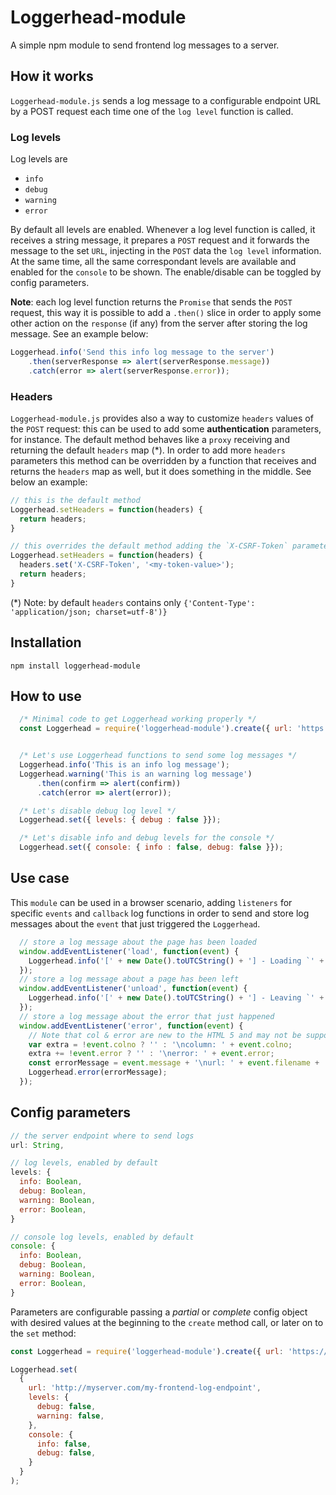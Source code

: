 # Loggerhead-module
A simple npm module to send frontend log messages to a server.

## How it works
`Loggerhead-module.js` sends a log message to a configurable endpoint URL by a POST request each time one of the `log level` function is called.

### Log levels
Log levels are
* `info`
* `debug`
* `warning`
* `error`

By default all levels are enabled. Whenever a log level function is called, it receives a string message, it prepares a `POST` request and it forwards the message to the set `URL`, injecting in the `POST` data the `log level` information. At the same time, all the same correspondant levels are available and enabled for the `console` to be shown. The enable/disable can be toggled by config parameters.

**Note**: each log level function returns the `Promise` that sends the `POST` request, this way it is possible to add a `.then()` slice in order to apply some other action on the `response` (if any) from the server after storing the log message. See an example below:
```javascript
Loggerhead.info('Send this info log message to the server')
    .then(serverResponse => alert(serverResponse.message))
    .catch(error => alert(serverResponse.error));
```

### Headers
`Loggerhead-module.js` provides also a way to customize `headers` values of the `POST` request: this can be used to add some **authentication** parameters, for instance. The default method behaves like a `proxy` receiving and returning the default `headers` map (*). In order to add more `headers` parameters this method can be overridden by a function that receives and returns the `headers` map as well, but it does something in the middle. See below an example:

```javascript
// this is the default method
Loggerhead.setHeaders = function(headers) {
  return headers;
}

// this overrides the default method adding the `X-CSRF-Token` parameters in the `headers` map
Loggerhead.setHeaders = function(headers) {
  headers.set('X-CSRF-Token', '<my-token-value>');
  return headers;
}
```

(*) Note: by default `headers` contains only `{'Content-Type': 'application/json; charset=utf-8')}`

## Installation
```
npm install loggerhead-module
```

## How to use
```javascript
  /* Minimal code to get Loggerhead working properly */
  const Loggerhead = require('loggerhead-module').create({ url: 'https://httpbin.org/post' });


  /* Let's use Loggerhead functions to send some log messages */
  Loggerhead.info('This is an info log message');
  Loggerhead.warning('This is an warning log message')
      .then(confirm => alert(confirm))
      .catch(error => alert(error));

  /* Let's disable debug log level */
  Loggerhead.set({ levels: { debug : false }});

  /* Let's disable info and debug levels for the console */
  Loggerhead.set({ console: { info : false, debug: false }});
```

## Use case
This `module` can be used in a browser scenario, adding `listeners` for specific `events` and `callback` log functions in order to send and store log messages about the `event` that just triggered the `Loggerhead`.

```javascript
  // store a log message about the page has been loaded
  window.addEventListener('load', function(event) {
    Loggerhead.info('[' + new Date().toUTCString() + '] - Loading `' + window.location + '`');
  });
  // store a log message about a page has been left
  window.addEventListener('unload', function(event) {
    Loggerhead.info('[' + new Date().toUTCString() + '] - Leaving `' + window.location + '`');
  });
  // store a log message about the error that just happened
  window.addEventListener('error', function(event) {
    // Note that col & error are new to the HTML 5 and may not be supported in every browser.
    var extra = !event.colno ? '' : '\ncolumn: ' + event.colno;
    extra += !event.error ? '' : '\nerror: ' + event.error;
    const errorMessage = event.message + '\nurl: ' + event.filename + '\nline: ' + event.lineno + extra;
    Loggerhead.error(errorMessage);
  });
```


## Config parameters
```javascript
// the server endpoint where to send logs
url: String,

// log levels, enabled by default
levels: {
  info: Boolean,
  debug: Boolean,
  warning: Boolean,
  error: Boolean,
}

// console log levels, enabled by default
console: {
  info: Boolean,
  debug: Boolean,
  warning: Boolean,
  error: Boolean,
}
```

Parameters are configurable passing a *partial* or *complete* config object with desired values at the beginning to the `create` method call, or later on to the `set` method:

```javascript
const Loggerhead = require('loggerhead-module').create({ url: 'https://httpbin.org/post' });

Loggerhead.set(
  {
    url: 'http://myserver.com/my-frontend-log-endpoint',
    levels: {
      debug: false,
      warning: false,
    },
    console: {
      info: false,
      debug: false,
    }
  }
);
```
